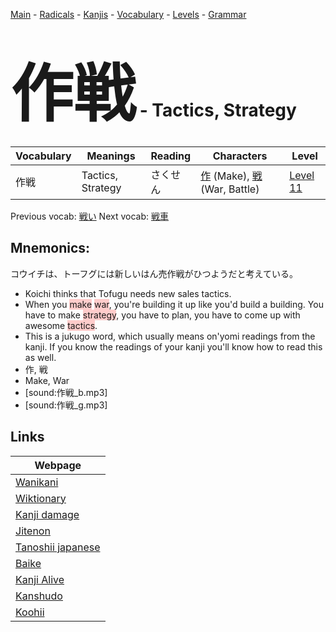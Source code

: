 <style> bigfont {font-size: 100px}</style>
[Main](../README.md) -
[Radicals](../radicals.md) -
[Kanjis](../kanjis.md) -
[Vocabulary](../vocabulary.md) -
[Levels](../levels.md) -
[Grammar](../grammar.md)
# <bigfont> 作戦</bigfont> - Tactics, Strategy 

| Vocabulary | Meanings | Reading | Characters | Level |
| --- | --- | --- | --- | --- |
| 作戦 | Tactics, Strategy | さくせん |  [作](../kanjis/作.md) (Make), [戦](../kanjis/戦.md) (War, Battle) | [Level 11](../levels/wk_level11.md) |

Previous vocab: [戦い](戦い.md) Next vocab: [戦車](戦車.md) 

## Mnemonics:
コウイチは、トーフグには新しいはん売作戦がひつようだと考えている。
* Koichi thinks that Tofugu needs new sales tactics.
* When you <span style="background-color:#ffcccb"> make</span> <span style="background-color:#ffcccb"> war</span>, you're building it up like you'd build a building. You have to make <span style="background-color:#ffcccb"> strategy</span>, you have to plan, you have to come up with awesome <span style="background-color:#ffcccb"> tactics</span>.
* This is a jukugo word, which usually means on'yomi readings from the kanji. If you know the readings of your kanji you'll know how to read this as well.
* 作, 戦
* Make, War
* [sound:作戦_b.mp3]
* [sound:作戦_g.mp3]


## Links 

| Webpage |
| --- |
| [Wanikani          ](https://www.wanikani.com/kanji/作戦) |
| [Wiktionary        ](https://en.wiktionary.org/wiki/作戦) |
| [Kanji damage      ](http://www.kanjidamage.com/kanji/search?utf8=✓&q=作戦) |
| [Jitenon           ](https://jitenon.com/kanji/作戦) |
| [Tanoshii japanese ](https://www.tanoshiijapanese.com/dictionary/kanji.cfm?k=作戦) |
| [Baike             ](https://baike.baidu.com/item/作戦) |
| [Kanji Alive       ](https://app.kanjialive.com/作戦) |
| [Kanshudo          ](https://www.kanshudo.com/searchmn?q=作戦) |
| [Koohii            ](https://kanji.koohii.com/study/kanji/作戦) |

